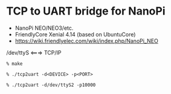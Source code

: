 # TCP to UART bridge for NanoPi

- NanoPi NEO/NEO3/etc.
- FriendlyCore Xenial 4.14 (based on UbuntuCore)
- https://wiki.friendlyelec.com/wiki/index.php/NanoPi_NEO

/dev/ttyS <===> TCP/IP

```
% make

% ./tcp2uart -d<DEVICE> -p<PORT>

% ./tcp2uart -d/dev/ttyS2 -p10000
```
